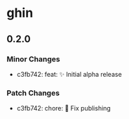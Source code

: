 # ghin

## 0.2.0

### Minor Changes

- c3fb742: feat: ✨ Initial alpha release

### Patch Changes

- c3fb742: chore: 💚 Fix publishing
